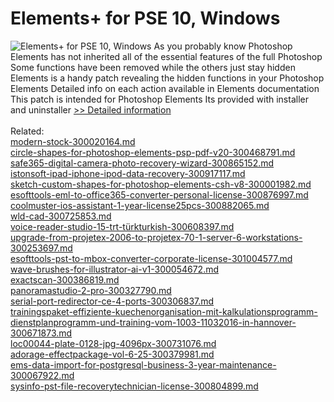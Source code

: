 # Elements+ for PSE 10, Windows
![Elements+ for PSE 10, Windows](https://mycommerce.akamaized.net/api/pimages/P300482128/BIG/300482128.GIF)
As you probably know Photoshop Elements has not inherited all of the essential features of the full Photoshop Some functions have been removed while the others just stay hidden Elements is a handy patch revealing the hidden functions in your Photoshop Elements Detailed info on each action available in Elements documentation
This patch is intended for Photoshop Elements Its provided with installer and uninstaller
[>> Detailed information](https://secure.shareit.com/shareit/product.html?productid=300482128&affiliateid=200057808)<br/><br/>Related:
<br />[modern-stock-300020164.md](https://github.com/downloadplanet/downloadplanet/blob/main/modern-stock-300020164.md)<br />[circle-shapes-for-photoshop-elements-psp-pdf-v20-300468791.md](https://github.com/downloadplanet/downloadplanet/blob/main/circle-shapes-for-photoshop-elements-psp-pdf-v20-300468791.md)<br />[safe365-digital-camera-photo-recovery-wizard-300865152.md](https://github.com/downloadplanet/downloadplanet/blob/main/safe365-digital-camera-photo-recovery-wizard-300865152.md)<br />[istonsoft-ipad-iphone-ipod-data-recovery-300917117.md](https://github.com/downloadplanet/downloadplanet/blob/main/istonsoft-ipad-iphone-ipod-data-recovery-300917117.md)<br />[sketch-custom-shapes-for-photoshop-elements-csh-v8-300001982.md](https://github.com/downloadplanet/downloadplanet/blob/main/sketch-custom-shapes-for-photoshop-elements-csh-v8-300001982.md)<br />[esofttools-eml-to-office365-converter-personal-license-300876997.md](https://github.com/downloadplanet/downloadplanet/blob/main/esofttools-eml-to-office365-converter-personal-license-300876997.md)<br />[coolmuster-ios-assistant-1-year-license25pcs-300882065.md](https://github.com/downloadplanet/downloadplanet/blob/main/coolmuster-ios-assistant-1-year-license25pcs-300882065.md)<br />[wld-cad-300725853.md](https://github.com/downloadplanet/downloadplanet/blob/main/wld-cad-300725853.md)<br />[voice-reader-studio-15-trt-türkturkish-300608397.md](https://github.com/downloadplanet/downloadplanet/blob/main/voice-reader-studio-15-trt-türkturkish-300608397.md)<br />[upgrade-from-projetex-2006-to-projetex-70-1-server-6-workstations-300253697.md](https://github.com/downloadplanet/downloadplanet/blob/main/upgrade-from-projetex-2006-to-projetex-70-1-server-6-workstations-300253697.md)<br />[esofttools-pst-to-mbox-converter-corporate-license-301004577.md](https://github.com/downloadplanet/downloadplanet/blob/main/esofttools-pst-to-mbox-converter-corporate-license-301004577.md)<br />[wave-brushes-for-illustrator-ai-v1-300054672.md](https://github.com/downloadplanet/downloadplanet/blob/main/wave-brushes-for-illustrator-ai-v1-300054672.md)<br />[exactscan-300386819.md](https://github.com/downloadplanet/downloadplanet/blob/main/exactscan-300386819.md)<br />[panoramastudio-2-pro-300327790.md](https://github.com/downloadplanet/downloadplanet/blob/main/panoramastudio-2-pro-300327790.md)<br />[serial-port-redirector-ce-4-ports-300306837.md](https://github.com/downloadplanet/downloadplanet/blob/main/serial-port-redirector-ce-4-ports-300306837.md)<br />[trainingspaket-effiziente-kuechenorganisation-mit-kalkulationsprogramm-dienstplanprogramm-und-training-vom-1003-11032016-in-hannover-300671873.md](https://github.com/downloadplanet/downloadplanet/blob/main/trainingspaket-effiziente-kuechenorganisation-mit-kalkulationsprogramm-dienstplanprogramm-und-training-vom-1003-11032016-in-hannover-300671873.md)<br />[loc00044-plate-0128-jpg-4096px-300731076.md](https://github.com/downloadplanet/downloadplanet/blob/main/loc00044-plate-0128-jpg-4096px-300731076.md)<br />[adorage-effectpackage-vol-6-25-300379981.md](https://github.com/downloadplanet/downloadplanet/blob/main/adorage-effectpackage-vol-6-25-300379981.md)<br />[ems-data-import-for-postgresql-business-3-year-maintenance-300067922.md](https://github.com/downloadplanet/downloadplanet/blob/main/ems-data-import-for-postgresql-business-3-year-maintenance-300067922.md)<br />[sysinfo-pst-file-recoverytechnician-license-300804899.md](https://github.com/downloadplanet/downloadplanet/blob/main/sysinfo-pst-file-recoverytechnician-license-300804899.md)